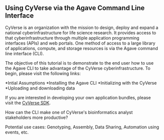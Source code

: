 ## Using CyVerse via the Agave Command Line Interface

CyVerse is an organization with the mission to design, deploy and expand a national cyberinfrastructure for life science research.
It provides access to that cyberinfrastructure through multiple application programming interfaces (APIs) and web portals.
One method of access to a large library of applications, compute, and storage resources is via the Agave command line interface (CLI).

The objective of this tutorial is to demonstrate to the end user how to use the Agave CLI to take advantage of the CyVerse cyberinfrastructure.
To begin, please visit the following links:

 *Intial Assumptions
 *Installing the Agave CLI
 *Initializing with the CyVerse
 *Uploading and downloading data



If you are interested in developing your own application bundles, please visit the [CyVerse SDK](https://github.com/iPlantCollaborativeOpenSource/cyverse-sdk).


How can the CLI make one of CyVerse's bioinformatics analyst stakeholders more productive?

Potential use cases: Genotyping, Assembly, Data Sharing, Automation using events, etc.


